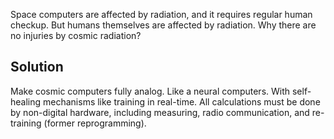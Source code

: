 Space computers are affected by radiation, and it requires regular human checkup.
But humans themselves are affected by radiation. Why there are no injuries by cosmic radiation?
## Solution
Make cosmic computers fully analog. Like a neural computers. With self-healing mechanisms like training in real-time.
All calculations must be done by non-digital hardware, including measuring, radio communication, and re-training (former reprogramming).